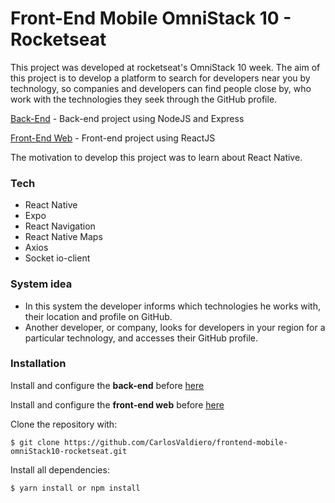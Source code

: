 # Front-End Mobile OmniStack 10 - Rocketseat

This project was developed at rocketseat's OmniStack 10 week. The aim of this project is to develop a platform to search for developers near you by technology, so companies and developers can find people close by, who work with the technologies they seek through the GitHub profile.

[Back-End](https://github.com/CarlosValdiero/backend-Omnistack10-Rocketseat) - Back-end project using NodeJS and Express

[Front-End Web](https://github.com/CarlosValdiero/frontend-web-omniStack10-rocketseat) - Front-end project using ReactJS

The motivation to develop this project was to learn about React Native.

### Tech

 - React Native
 - Expo
 - React Navigation
 - React Native Maps
 - Axios
 - Socket io-client

### System idea

 - In this system the developer informs which technologies he works with, their location and profile on GitHub.
 - Another developer, or company, looks for developers in your region for a particular technology, and accesses their GitHub profile.

### Installation
 Install and configure the **back-end** before [here](https://github.com/CarlosValdiero/backend-Omnistack10-Rocketseat)
 
 Install and configure the **front-end web** before [here](https://github.com/CarlosValdiero/frontend-web-Omnistack10-Rocketseat)

Clone the repository with:
```
$ git clone https://github.com/CarlosValdiero/frontend-mobile-omniStack10-rocketseat.git
```
Install all dependencies:
```
$ yarn install or npm install
```
